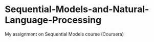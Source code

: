 # Sequential-Models-and-Natural-Language-Processing
My assignment on Sequential Models course  (Coursera)
